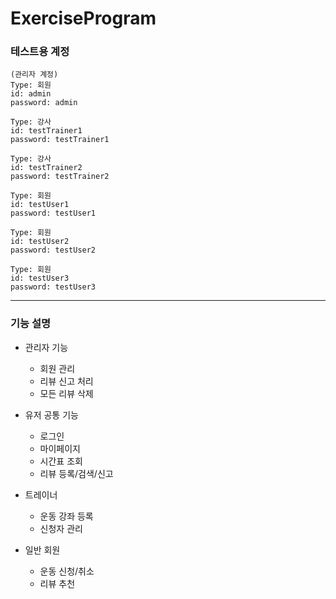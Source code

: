 # ExerciseProgram

### 테스트용 계정
```
(관리자 계정)
Type: 회원
id: admin
password: admin
```
```
Type: 강사
id: testTrainer1
password: testTrainer1
```
```
Type: 강사
id: testTrainer2
password: testTrainer2
```
```
Type: 회원
id: testUser1
password: testUser1
```
```
Type: 회원
id: testUser2
password: testUser2
```
```
Type: 회원
id: testUser3
password: testUser3
```
---------------
### 기능 설명

- 관리자 기능
  - 회원 관리
  - 리뷰 신고 처리
  - 모든 리뷰 삭제

- 유저 공통 기능
  - 로그인
  - 마이페이지
  - 시간표 조회
  - 리뷰 등록/검색/신고

- 트레이너
  - 운동 강좌 등록
  - 신청자 관리

- 일반 회원
  - 운동 신청/취소
  - 리뷰 추천
